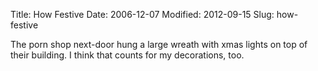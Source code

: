Title: How Festive
Date: 2006-12-07
Modified: 2012-09-15
Slug: how-festive

The porn shop next-door hung a large wreath with xmas lights on top of their building. I think that counts for my decorations, too.
